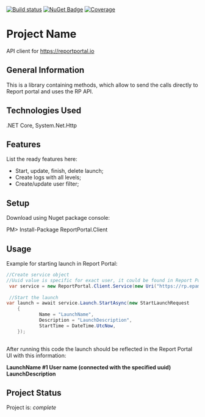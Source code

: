 [![Build status](https://ci.appveyor.com/api/projects/status/thjw94949tm5lbw5/branch/master?svg=true)](https://ci.appveyor.com/project/nvborisenko/client-net/branch/master) [![NuGet Badge](https://buildstats.info/nuget/reportportal.client)](https://www.nuget.org/packages/reportportal.client) [![Coverage](https://codecov.io/gh/reportportal/client-net/branch/master/graph/badge.svg)](https://codecov.io/gh/reportportal/client-net)

# Project Name
API client for https://reportportal.io

## General Information
 This is a library containing methods, which allow to send the calls directly to Report portal and uses the RP API.

## Technologies Used
.NET Core, System.Net.Http

## Features
List the ready features here:
- Start, update, finish, delete launch;
- Create logs with all levels;
- Create/update user filter;

## Setup
Download using Nuget package console:

PM> Install-Package ReportPortal.Client

## Usage
Example for starting launch in Report Portal:

````C#
//Create service object
//Uuid value is specific for exact user, it could be found in Report Portal: User profile -> Access token
 var service = new ReportPortal.Client.Service(new Uri("https://rp.epam.com/api/v1/"), "ProjectName", "uuid");
 
 //Start the launch
var launch = await service.Launch.StartAsync(new StartLaunchRequest
	{
			Name = "LaunchName",
			Description = "LaunchDescription",
			StartTime = DateTime.UtcNow,
	});
 
````
After running this code the launch should be reflected in the Report Portal UI with this information:

**LaunchName #1
User name (connected with the specified uuid)
LaunchDescription**

## Project Status
Project is: _complete_